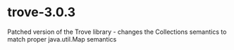 trove-3.0.3
===========

Patched version of the Trove library - changes the Collections semantics to match proper java.util.Map semantics
